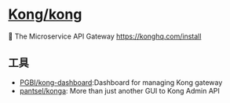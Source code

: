 # [Kong/kong](https://github.com/Kong/kong)

🐒 The Microservice API Gateway https://konghq.com/install


## 工具

* [PGBI/kong-dashboard](https://github.com/PGBI/kong-dashboard):Dashboard for managing Kong gateway
* [pantsel/konga](https://github.com/pantsel/konga): More than just another GUI to Kong Admin API 
